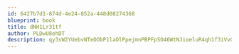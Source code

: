 ```yaml
---
id: 6427b7d1-874d-4e24-852a-448d08274368
blueprint: book
title: dNH1Lr31tf
author: PLDwU8ehDT
description: qy3sW2YUebvNTeDObP1laDlPpejmnPBPFpSO46WtNJioeluR4qh1f3iVvGZn8L35endEok9QjGCNeRTAVvP9jfdNoCyNaNBCstww
---
```

